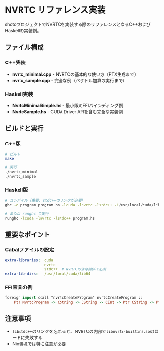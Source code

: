 # NVRTC リファレンス実装

shotoプロジェクトでNVRTCを実装する際のリファレンスとなるC++およびHaskellの実装例。

## ファイル構成

### C++実装
- **nvrtc_minimal.cpp** - NVRTCの基本的な使い方（PTX生成まで）
- **nvrtc_sample.cpp** - 完全な例（ベクトル加算の実行まで）

### Haskell実装
- **NvrtcMinimalSimple.hs** - 最小限のFFIバインディング例
- **NvrtcSample.hs** - CUDA Driver APIを含む完全な実装例

## ビルドと実行

### C++版
```bash
# ビルド
make

# 実行
./nvrtc_minimal
./nvrtc_sample
```

### Haskell版
```bash
# コンパイル（重要: stdc++のリンクが必要）
ghc -o program program.hs -lcuda -lnvrtc -lstdc++ -L/usr/local/cuda/lib64

# または runghc で実行
runghc -lcuda -lnvrtc -lstdc++ program.hs
```

## 重要なポイント

### Cabalファイルの設定
```yaml
extra-libraries:  cuda
                , nvrtc
                , stdc++  # NVRTCの依存関係で必須
extra-lib-dirs:   /usr/local/cuda/lib64
```

### FFI宣言の例
```haskell
foreign import ccall "nvrtcCreateProgram" nvrtcCreateProgram :: 
    Ptr NvrtcProgram -> CString -> CString -> CInt -> Ptr CString -> Ptr CString -> IO NvrtcResult
```

## 注意事項
- `libstdc++`のリンクを忘れると、NVRTCの内部で`libnvrtc-builtins.so`のロードに失敗する
- Nix環境では特に注意が必要